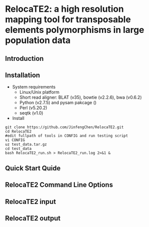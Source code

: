 # RelocaTE2: a high resolution mapping tool for transposable elements polymorphisms in large population data

## Introduction

## Installation
+ System requirements
  - Linux/Unix platform
  - Short read aligner: BLAT (v35), bowtie (v2.2.6), bwa (v0.6.2)
  - Python (v2.7.5) and pysam pakcage ()
  - Perl (v5.20.2)
  - seqtk (v1.0)
+ Install

```shell
git clone https://github.com/JinfengChen/RelocaTE2.git
cd RelocaTE2
#edit fullpath of tools in CONFIG and run testing script
vi CONFIG
uz test_data.tar.gz
cd test_data
bash RelocaTE2_run.sh > RelocaTE2_run.log 2>&1 &
```

## Quick Start Quide



## RelocaTE2 Command Line Options

## RelocaTE2 input

## RelocaTE2 output

## 
